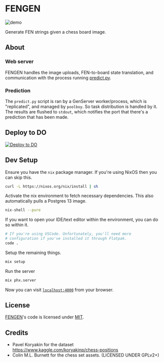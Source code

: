 # FENGEN

![demo](https://user-images.githubusercontent.com/20364796/119956571-bfdc1700-bf90-11eb-8701-15fdf3847394.gif)

Generate FEN strings given a chess board image.

## About

### Web server

FENGEN handles the image uploads, FEN-to-board state translation, and communication with the process running [predict.py](priv/scripts/predict.py).

### Prediction

The `predict.py` script is ran by a GenServer worker/process, which is "replicated", and managed by `poolboy`. So task distribution is handled by it. The results are flushed to `stdout`, which notifies the port that there's a prediction that has been made.

## Deploy to DO

[![Deploy to DO](https://www.deploytodo.com/do-btn-blue.svg)](https://cloud.digitalocean.com/apps/new?repo=https://github.com/hsekun/fen_gen/tree/main&refcode=c9e27546f1e9)

## Dev Setup

Ensure you have the `nix` package manager. If you're using NixOS then you can skip this.

```bash
curl -L https://nixos.org/nix/install | sh
```

Activate the nix environment to fetch necessary dependencies. This also automatically pulls a Postgres 13 image.

```bash
nix-shell --pure
```

If you want to open your IDE/text editor within the environment, you can do so within it.

```bash
# If you're using VSCode. Unfortunately, you'll need more 
# configuration if you've installed it through Flatpak.
code .
```

Setup the remaining things.

```bash
mix setup
```

Run the server

```bash
mix phx.server
```

Now you can visit [`localhost:4000`](http://localhost:4000) from your browser.

## License

[FENGEN](https://github.com/hsekun/fen_gen)'s code is licensed under [MIT](LICENSE).

## Credits

- Pavel Koryakin for the dataset https://www.kaggle.com/koryakinp/chess-positions
- Colin M.L. Burnett for the chess set assets. (LICENSED UNDER GPLv2+)
